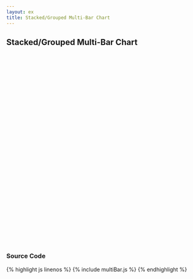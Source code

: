 ```yaml
---
layout: ex
title: Stacked/Grouped Multi-Bar Chart
---
```


## Stacked/Grouped Multi-Bar Chart

<div id="chart1">
  <svg style="height:500px"> </svg>
</div>

<script type="text/javascript" src="multiBar.js"> </script>


### Source Code

{% highlight js linenos %}
{% include multiBar.js %}
{% endhighlight %}
